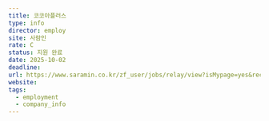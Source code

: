 ```yaml
---
title: 코코아플러스
type: info
director: employ
site: 사람인
rate: C
status: 지원 완료
date: 2025-10-02
deadline:
url: https://www.saramin.co.kr/zf_user/jobs/relay/view?isMypage=yes&rec_idx=51911690&recommend_ids=eJxNzrkRA1EIA9BqnCNAHLELcf9d%2BK93xtrwjUBADNm2n4G%2F%2Bk2s71oc4mbCi0rTo%2BxBWoyIZpYYa52H8eNsw68qu9POSNehoPuKTEeoimDzn06WpcjzZTya6xw2VbUBGt7a2dSwn79GTwbKxA3ze%2FcLSEdAFg%3D%3D&view_type=quick_complete&gz=1&t_ref_scnid=813&t_ref_content=SRI_050_APPLY-Q_AVA_RCT&t_ref=complete_layer&referNonce=5bafcbac76a1f8c33441&relayNonce=8a20ca936e500ad1888d&immediately_apply_layer_open=n#seq=0
website:
tags:
  - employment
  - company_info
---
```







